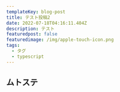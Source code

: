 ```yaml
---
templateKey: blog-post
title: テスト投稿2
date: 2022-07-18T04:16:11.404Z
description: テスト
featuredpost: false
featuredimage: /img/apple-touch-icon.png
tags:
  - タグ
  - typescript
---
```

## ムトステ
